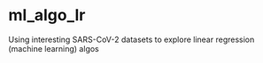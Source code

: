 # ml_algo_lr
Using interesting SARS-CoV-2 datasets to explore linear regression (machine learning) algos
